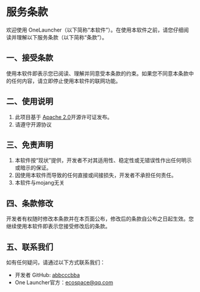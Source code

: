 # 服务条款

欢迎使用 OneLauncher（以下简称“本软件”）。在使用本软件之前，请您仔细阅读并理解以下服务条款（以下简称“条款”）。

## 一、接受条款
使用本软件即表示您已阅读、理解并同意受本条款的约束。如果您不同意本条款中的任何内容，请立即停止使用本软件的联网功能。

## 二、使用说明
1. 此项目基于 [Apache 2.0](https://www.apache.org/licenses/LICENSE-2.0)开源许可证发布。
2. 请遵守开源协议

## 三、免责声明
1. 本软件按“现状”提供，开发者不对其适用性、稳定性或无错误性作出任何明示或暗示的保证。
2. 因使用本软件而导致的任何直接或间接损失，开发者不承担任何责任。
3. 本软件与mojang无关

## 四、条款修改
开发者有权随时修改本条款并在本页面公布，修改后的条款自公布之日起生效。您继续使用本软件即表示您接受修改后的条款。

## 五、联系我们
如有任何疑问，请通过以下方式联系我们：
- 开发者 GitHub: [abbcccbba](https://github.com/abbcccbba)
- One Launcher官方：ecospace@qq.com
